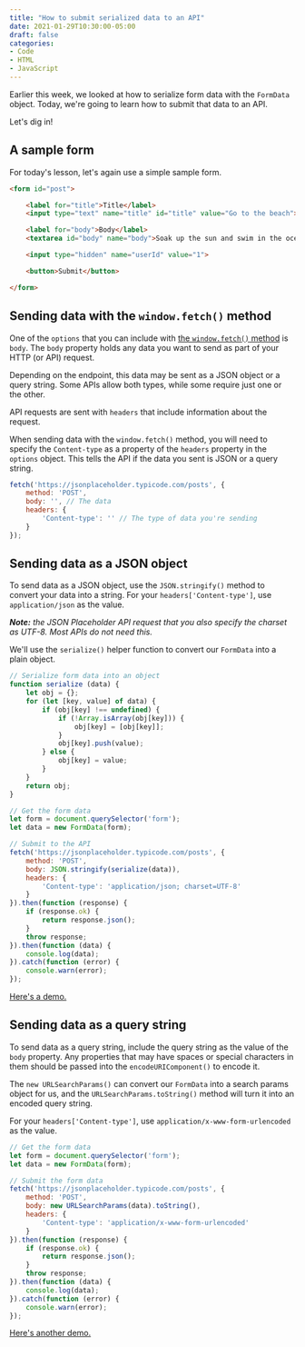 ```yaml
---
title: "How to submit serialized data to an API"
date: 2021-01-29T10:30:00-05:00
draft: false
categories:
- Code
- HTML
- JavaScript
---
```


Earlier this week, we looked at how to serialize form data with the `FormData` object. Today, we're going to learn how to submit that data to an API.

Let's dig in!

## A sample form

For today's lesson, let's again use a simple sample form.

```html
<form id="post">

	<label for="title">Title</label>
	<input type="text" name="title" id="title" value="Go to the beach">

	<label for="body">Body</label>
	<textarea id="body" name="body">Soak up the sun and swim in the ocean.</textarea>

	<input type="hidden" name="userId" value="1">

	<button>Submit</button>

</form>
```

## Sending data with the `window.fetch()` method

One of the `options` that you can include with [the `window.fetch()` method](/how-to-use-the-fetch-api-with-vanilla-js/) is `body`. The `body` property holds any data you want to send as part of your HTTP (or API) request.

Depending on the endpoint, this data may be sent as a JSON object or a query string. Some APIs allow both types, while some require just one or the other.

API requests are sent with `headers` that include information about the request.

When sending data with the `window.fetch()` method, you will need to specify the `Content-type` as a property of the `headers` property in the `options` object. This tells the API if the data you sent is JSON or a query string.

```javascript
fetch('https://jsonplaceholder.typicode.com/posts', {
	method: 'POST',
	body: '', // The data
	headers: {
		'Content-type': '' // The type of data you're sending
	}
});
```

## Sending data as a JSON object

To send data as a JSON object, use the `JSON.stringify()` method to convert your data into a string. For your `headers['Content-type']`, use `application/json` as the value.

*__Note:__ the JSON Placeholder API request that you also specify the charset as UTF-8. Most APIs do not need this.*

We'll use the `serialize()` helper function to convert our `FormData` into a plain object.

```javascript
// Serialize form data into an object
function serialize (data) {
	let obj = {};
	for (let [key, value] of data) {
		if (obj[key] !== undefined) {
			if (!Array.isArray(obj[key])) {
				obj[key] = [obj[key]];
			}
			obj[key].push(value);
		} else {
			obj[key] = value;
		}
	}
	return obj;
}

// Get the form data
let form = document.querySelector('form');
let data = new FormData(form);

// Submit to the API
fetch('https://jsonplaceholder.typicode.com/posts', {
	method: 'POST',
	body: JSON.stringify(serialize(data)),
	headers: {
		'Content-type': 'application/json; charset=UTF-8'
	}
}).then(function (response) {
	if (response.ok) {
		return response.json();
	}
	throw response;
}).then(function (data) {
	console.log(data);
}).catch(function (error) {
	console.warn(error);
});
```

[Here's a demo.](https://codepen.io/cferdinandi/pen/BaQawmz)

## Sending data as a query string

To send data as a query string, include the query string as the value of the `body` property. Any properties that may have spaces or special characters in them should be passed into the `encodeURIComponent()` to encode it.

The `new URLSearchParams()` can convert our `FormData` into a search params object for us, and the `URLSearchParams.toString()` method will turn it into an encoded query string.

For your `headers['Content-type']`, use `application/x-www-form-urlencoded` as the value.

```javascript
// Get the form data
let form = document.querySelector('form');
let data = new FormData(form);

// Submit the form data
fetch('https://jsonplaceholder.typicode.com/posts', {
	method: 'POST',
	body: new URLSearchParams(data).toString(),
	headers: {
		'Content-type': 'application/x-www-form-urlencoded'
	}
}).then(function (response) {
	if (response.ok) {
		return response.json();
	}
	throw response;
}).then(function (data) {
	console.log(data);
}).catch(function (error) {
	console.warn(error);
});
```

[Here's another demo.](https://codepen.io/cferdinandi/pen/eYBYGer)
